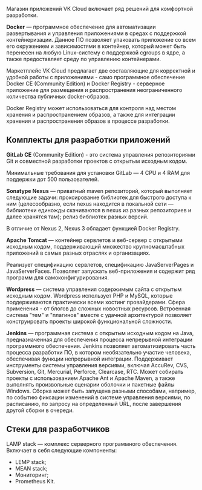 Магазин приложений VK Cloud включает ряд решений для комфортной разработки.

**Docker** — программное обеспечение для автоматизации развертывания и управления приложениями в средах с поддержкой контейнеризации. Данное ПО позволяет упаковать приложение со всем его окружением и зависимостями в контейнер, который может быть перенесен на любую Linux-систему с поддержкой cgroups в ядре, а также предоставляет среду по управлению контейнерами.

Маркетплейс VK Cloud предлагает две составляющие для корректной и удобной работы с приложениями - само программное обеспечение Docker CE (Community Edition) и Docker Registry - серверное приложение для размещения и распространения неограниченного количества публичных docker-образов.

Docker Registry может использоваться для контроля над местом хранения и распространением образов, а также для интеграции хранения и распространения образов в процессе разработки.

## Комплекты для разработки приложений

**GitLab CE** (Community Edition) - это система управления репозиториями Git и совместной разработки проектов с открытым исходным кодом.

Минимальные требования для установки GitLab — 4 CPU и 4 RAM для поддержки дот 500 пользователей.

**Sonatype Nexus** — приватный maven репозиторий, который выполняет следующие задачи: проксирование библиотек для быстрого доступа к ним (целесообразно, если nexus находится в локальной сети — библиотеки единожды скачиваются в nexus из разных репозиториев и далее хранятся там); релиз библиотек разных версий.

В отличие от Nexus 2, Nexus 3 обладает функцией Docker Registry.

**Apache Tomcat** — контейнер сервлетов и веб-сервер с открытыми исходным кодом, поддерживающий множество крупномасштабных приложений в самых разных отраслях и организациях.

Реализует спецификацию сервлетов, спецификацию JavaServerPages и JavaServerFaces. Позволяет запускать веб-приложения и содержит ряд программ для самоконфигурирования.

**Wordpress** — система управления содержимым сайта с открытым исходным кодом. Wordpress использует PHP и MySQL, которые поддерживаются практически всеми хостинг провайдерами. Сфера применения - от блогов до сложных новостных ресурсов. Встроенная система "тем" и "плагинов" вместе с удачной архитектурой позволяет конструировать проекты широкой функциональной сложности.

**Jenkins** — программная система с открытым исходным кодом на Java, предназначенная для обеспечения процесса непрерывной интеграции программного обеспечения. Jenkins позволяет автоматизировать часть процесса разработки ПО, в котором необязательно участие человека, обеспечивая функции непрерывной интеграции. Поддерживает инструменты системы управления версиями, включая AccuRev, CVS, Subversion, Git, Mercurial, Perforce, Clearcase, RTC. Может собирать проекты с использованием Apache Ant и Apache Maven, а также выполнять произвольные сценарии оболочки и пакетные файлы Windows. Сборка может быть запущена разными способами, например, по событию фиксации изменений в системе управления версиями, по расписанию, по запросу на определенный URL, после завершения другой сборки в очереди.

## Стеки для разработчиков

LAMP stack — комплекс серверного программного обеспечения. Включает в себя следующие компоненты:

- LEMP stack;
- MEAN stack;
- Мониторинг;
- Prometheus Kit.
